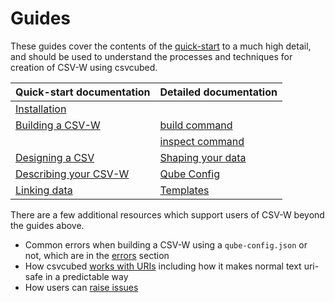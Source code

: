 # Guides

These guides cover the contents of the [quick-start](../quick-start/index.md) to a much high detail, and should be used to understand the processes and techniques for creation of CSV-W using csvcubed.

| Quick-start documentation                                 | Detailed documentation                             |
| --------------------------------------------------------- | -------------------------------------------------- |
| [Installation](../quick-start/installation.md)            |                                                    |
| [Building a CSV-W](../quick-start/build.md)               | [build command](command-line/build-command.md)     |
|                                                           | [inspect command](command-line/inspect-command.md) |
| [Designing a CSV](../quick-start/designing-csv.md)        | [Shaping your data](./shape-data.md)               |
| [Describing your CSV-W](../quick-start/describing-csv.md) | [Qube Config](./qube-config.md)                    |
| [Linking data](../quick-start/linking-data.md)            | [Templates](./using-templates.md)                  |

There are a few additional resources which support users of CSV-W beyond the guides above.

- Common errors when building a CSV-W using a `qube-config.json` or not, which are in the [errors](errors/index.md) section
- How csvcubed [works with URIs](uris.md) including how it makes normal text uri-safe in a predictable way
- How users can [raise issues](raise-issue.md)